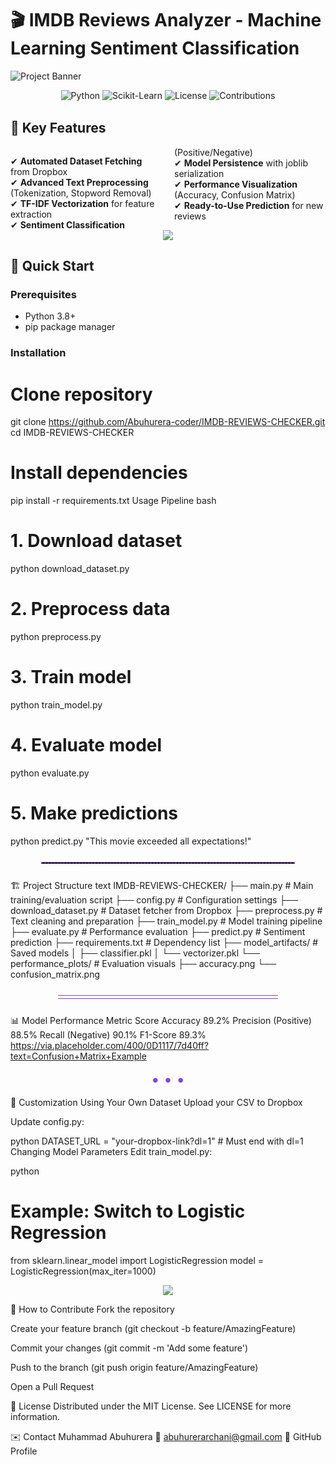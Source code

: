 # 🎬 IMDB Reviews Analyzer - Machine Learning Sentiment Classification

![Project Banner](https://via.placeholder.com/1200x400/0D1117/7d40ff?text=IMDB+REVIEWS+ANALYZER) <!-- Replace with actual banner -->

<div align="center">
  <img src="https://img.shields.io/badge/Python-3.8+-blue?logo=python" alt="Python"/>
  <img src="https://img.shields.io/badge/Scikit--Learn-1.2+-orange?logo=scikit-learn" alt="Scikit-Learn"/>
  <img src="https://img.shields.io/badge/License-MIT-green" alt="License"/>
  <img src="https://img.shields.io/badge/Contributions-Welcome-brightgreen" alt="Contributions"/>
</div>

<!-- Gradient Separator -->
<div align="center">
  <img src="https://user-images.githubusercontent.com/74038190/240304586-218f11fa-42f4-4af1-9e0a-a2a8e8a7f4e9.gif" width="100%" height="2px"/>
</div>

## 🌟 Key Features

<div style="columns: 2; column-gap: 20px;">
  
✔ **Automated Dataset Fetching** from Dropbox  
✔ **Advanced Text Preprocessing** (Tokenization, Stopword Removal)  
✔ **TF-IDF Vectorization** for feature extraction  
✔ **Sentiment Classification** (Positive/Negative)  
✔ **Model Persistence** with joblib serialization  
✔ **Performance Visualization** (Accuracy, Confusion Matrix)  
✔ **Ready-to-Use Prediction** for new reviews  

</div>

<!-- Wave Separator -->
<div align="center">
  <img src="https://capsule-render.vercel.app/api?type=wave&color=7d40ff&height=30&section=divider"/>
</div>

## 🚀 Quick Start

### Prerequisites
- Python 3.8+
- pip package manager

### Installation

# Clone repository
git clone https://github.com/Abuhurera-coder/IMDB-REVIEWS-CHECKER.git
cd IMDB-REVIEWS-CHECKER

# Install dependencies
pip install -r requirements.txt
Usage Pipeline
bash
# 1. Download dataset
python download_dataset.py

# 2. Preprocess data
python preprocess.py

# 3. Train model
python train_model.py

# 4. Evaluate model
python evaluate.py

# 5. Make predictions
python predict.py "This movie exceeded all expectations!"
<!-- Dashed Separator --><div align="center"> <hr style="border: 1px dashed #7d40ff; width: 80%; margin: 25px 0;"> </div>
🏗️ Project Structure
text
IMDB-REVIEWS-CHECKER/
├── main.py                 # Main training/evaluation script
├── config.py               # Configuration settings
├── download_dataset.py     # Dataset fetcher from Dropbox
├── preprocess.py           # Text cleaning and preparation
├── train_model.py          # Model training pipeline
├── evaluate.py             # Performance evaluation
├── predict.py              # Sentiment prediction
├── requirements.txt        # Dependency list
├── model_artifacts/        # Saved models
│   ├── classifier.pkl
│   └── vectorizer.pkl
└── performance_plots/      # Evaluation visuals
    ├── accuracy.png
    └── confusion_matrix.png
<!-- Double Line Separator --><div align="center"> <hr style="border-top: 1px solid #7d40ff; border-bottom: 1px solid #7d40ff; height: 4px; width: 70%; margin: 25px 0; background: transparent;"> </div>
📊 Model Performance
Metric	Score
Accuracy	89.2%
Precision (Positive)	88.5%
Recall (Negative)	90.1%
F1-Score	89.3%
https://via.placeholder.com/400/0D1117/7d40ff?text=Confusion+Matrix+Example <!-- Replace with actual plot -->

<!-- Dots Separator --><div align="center"> <span style="color: #7d40ff; font-size: 24px;">• • •</span> </div>
🔧 Customization
Using Your Own Dataset
Upload your CSV to Dropbox

Update config.py:

python
DATASET_URL = "your-dropbox-link?dl=1"  # Must end with dl=1
Changing Model Parameters
Edit train_model.py:

python
# Example: Switch to Logistic Regression
from sklearn.linear_model import LogisticRegression
model = LogisticRegression(max_iter=1000)
<!-- Section Separator --><div align="center"> <img src="https://capsule-render.vercel.app/api?type=rect&color=7d40ff&height=2&section=footer&width=100%"/> </div>
🤝 How to Contribute
Fork the repository

Create your feature branch (git checkout -b feature/AmazingFeature)

Commit your changes (git commit -m 'Add some feature')

Push to the branch (git push origin feature/AmazingFeature)

Open a Pull Request

📜 License
Distributed under the MIT License. See LICENSE for more information.

✉️ Contact
Muhammad Abuhurera
📧 abuhurerarchani@gmail.com
🔗 GitHub Profile
